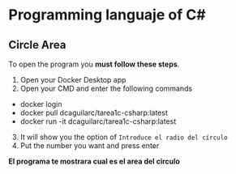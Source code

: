 # Programming languaje of C#
## Circle Area
To open the program you **must follow these steps**.
1. Open your Docker Desktop app
2. Open your CMD and enter the following commands
- docker login
- docker pull dcaguilarc/tarea1c-csharp:latest
- docker run -it dcaguilarc/tarea1c-csharp:latest
3. It will show you the option of `Introduce el radio del círculo`
4. Put the number you want and press enter

**El programa te mostrara cual es el area del circulo**
